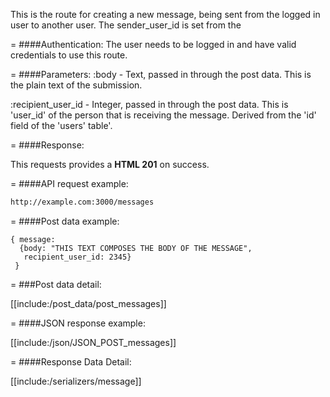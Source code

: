 <!-- --- title: POST /messages -->

This is the route for creating a new message, being sent from the logged in user to another user. The sender_user_id is set from the

=
####Authentication:
The user needs to be logged in and have valid credentials to use this route.

=
####Parameters:
:body - Text, passed in through the post data. This is the plain text of the submission.

:recipient_user_id - Integer, passed in through the post data. This is 'user_id' of the person that is receiving the message. Derived from the 'id' field of the 'users' table'.

=
####Response:

This requests provides a <strong>HTML 201</strong> on success.

=
####API request example:
```html
http://example.com:3000/messages
```

=
####Post data example:
```
{ message: 
  {body: "THIS TEXT COMPOSES THE BODY OF THE MESSAGE", 
   recipient_user_id: 2345} 
 }
```
=
###Post data detail:

[[include:/post_data/post_messages]]

=
####JSON response example:

[[include:/json/JSON_POST_messages]]

=
####Response Data Detail:

[[include:/serializers/message]]